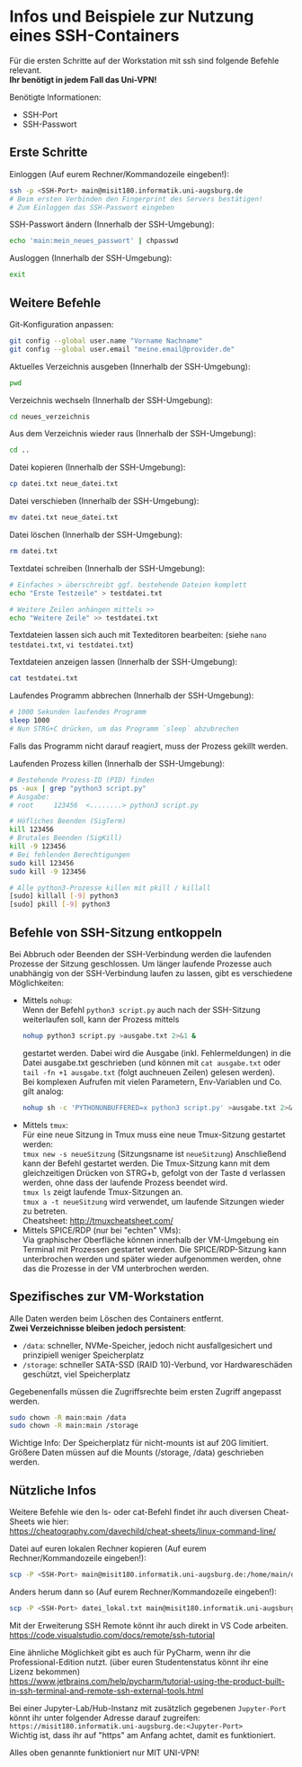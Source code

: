# Infos und Beispiele zur Nutzung eines SSH-Containers

Für die ersten Schritte auf der Workstation mit ssh sind folgende Befehle relevant.  
**Ihr benötigt in jedem Fall das Uni-VPN!**

Benötigte Informationen:
- SSH-Port
- SSH-Passwort

## Erste Schritte

Einloggen (Auf eurem Rechner/Kommandozeile eingeben!):
```bash
ssh -p <SSH-Port> main@misit180.informatik.uni-augsburg.de
# Beim ersten Verbinden den Fingerprint des Servers bestätigen!
# Zum Einloggen das SSH-Passwort eingeben
```

SSH-Passwort ändern (Innerhalb der SSH-Umgebung): 
```bash
echo 'main:mein_neues_passwort' | chpasswd
```

Ausloggen (Innerhalb der SSH-Umgebung):
```bash
exit
```

## Weitere Befehle

Git-Konfiguration anpassen:
```bash
git config --global user.name "Vorname Nachname"
git config --global user.email "meine.email@provider.de"
```

Aktuelles Verzeichnis ausgeben (Innerhalb der SSH-Umgebung):
```bash
pwd
```

Verzeichnis wechseln (Innerhalb der SSH-Umgebung):
```bash
cd neues_verzeichnis
```

Aus dem Verzeichnis wieder raus (Innerhalb der SSH-Umgebung):
```bash
cd ..
```

Datei kopieren (Innerhalb der SSH-Umgebung):
```bash
cp datei.txt neue_datei.txt
```

Datei verschieben (Innerhalb der SSH-Umgebung):
```bash
mv datei.txt neue_datei.txt
```

Datei löschen (Innerhalb der SSH-Umgebung):
```bash
rm datei.txt
```

Textdatei schreiben (Innerhalb der SSH-Umgebung):
```bash
# Einfaches > überschreibt ggf. bestehende Dateien komplett
echo "Erste Testzeile" > testdatei.txt

# Weitere Zeilen anhängen mittels >>
echo "Weitere Zeile" >> testdatei.txt
```  
Textdateien lassen sich auch mit Texteditoren bearbeiten: (siehe `nano testdatei.txt`, `vi testdatei.txt`)

Textdateien anzeigen lassen (Innerhalb der SSH-Umgebung):
```bash
cat testdatei.txt
```

Laufendes Programm abbrechen (Innerhalb der SSH-Umgebung):
```bash
# 1000 Sekunden laufendes Programm
sleep 1000
# Nun STRG+C drücken, um das Programm `sleep` abzubrechen
```  
Falls das Programm nicht darauf reagiert, muss der Prozess gekillt werden.

Laufenden Prozess killen (Innerhalb der SSH-Umgebung):
```bash
# Bestehende Prozess-ID (PID) finden
ps -aux | grep "python3 script.py"
# Ausgabe:
# root     123456  <........> python3 script.py

# Höfliches Beenden (SigTerm)
kill 123456
# Brutales Beenden (SigKill)
kill -9 123456
# Bei fehlenden Berechtigungen
sudo kill 123456
sudo kill -9 123456

# Alle python3-Prozesse killen mit pkill / killall
[sudo] killall [-9] python3
[sudo] pkill [-9] python3
```

## Befehle von SSH-Sitzung entkoppeln
Bei Abbruch oder Beenden der SSH-Verbindung werden die laufenden Prozesse der Sitzung geschlossen. Um länger laufende Prozesse auch unabhängig von der SSH-Verbindung laufen zu lassen, gibt es verschiedene Möglichkeiten:
- Mittels `nohup`:  
  Wenn der Befehl `python3 script.py` auch nach der SSH-Sitzung weiterlaufen soll, kann der Prozess mittels  
  ```bash
  nohup python3 script.py >ausgabe.txt 2>&1 &
  ```  
  gestartet werden. Dabei wird die Ausgabe (inkl. Fehlermeldungen) in die Datei ausgabe.txt geschrieben (und können mit `cat ausgabe.txt` oder `tail -fn +1 ausgabe.txt` (folgt auchneuen Zeilen) gelesen werden).  
  Bei komplexen Aufrufen mit vielen Parametern, Env-Variablen und Co. gilt analog:  
  ```bash
  nohup sh -c 'PYTHONUNBUFFERED=x python3 script.py' >ausgabe.txt 2>&1 &
  ```
- Mittels `tmux`:  
  Für eine neue Sitzung in Tmux muss eine neue Tmux-Sitzung gestartet werden:  
  `tmux new -s neueSitzung` (Sitzungsname ist `neueSitzung`) Anschließend kann der Befehl gestartet werden. Die Tmux-Sitzung kann mit dem gleichzeitigen Drücken von STRG+b, gefolgt von der Taste d verlassen werden, ohne dass der laufende Prozess beendet wird.  
  `tmux ls` zeigt laufende Tmux-Sitzungen an.  
  `tmux a -t neueSitzung` wird verwendet, um laufende Sitzungen wieder zu betreten.  
  Cheatsheet: http://tmuxcheatsheet.com/
- Mittels SPICE/RDP (nur bei "echten" VMs):  
  Via graphischer Oberfläche können innerhalb der VM-Umgebung ein Terminal mit Prozessen gestartet werden. Die SPICE/RDP-Sitzung kann unterbrochen werden und später wieder aufgenommen werden, ohne das die Prozesse in der VM unterbrochen werden.

## Spezifisches zur VM-Workstation

Alle Daten werden beim Löschen des Containers entfernt.  
**Zwei Verzeichnisse bleiben jedoch persistent**:
- `/data`: schneller, NVMe-Speicher, jedoch nicht ausfallgesichert und prinzipiell weniger Speicherplatz
- `/storage`: schneller SATA-SSD (RAID 10)-Verbund, vor Hardwareschäden geschützt, viel Speicherplatz

Gegebenenfalls müssen die Zugriffsrechte beim ersten Zugriff angepasst werden.  
```bash
sudo chown -R main:main /data
sudo chown -R main:main /storage
```

Wichtige Info: Der Speicherplatz für nicht-mounts ist auf 20G limitiert. Größere Daten müssen auf die Mounts (/storage, /data) geschrieben werden.


## Nützliche Infos

Weitere Befehle wie den ls- oder cat-Befehl findet ihr auch diversen Cheat-Sheets wie hier:  
https://cheatography.com/davechild/cheat-sheets/linux-command-line/

Datei auf euren lokalen Rechner kopieren (Auf eurem Rechner/Kommandozeile eingeben!):
```bash
scp -P <SSH-Port> main@misit180.informatik.uni-augsburg.de:/home/main/datei.txt datei_lokal.txt
```

Anders herum dann so (Auf eurem Rechner/Kommandozeile eingeben!):
```bash
scp -P <SSH-Port> datei_lokal.txt main@misit180.informatik.uni-augsburg.de:/home/main/datei.txt
```

Mit der Erweiterung SSH Remote könnt ihr auch direkt in VS Code arbeiten.  
https://code.visualstudio.com/docs/remote/ssh-tutorial

Eine ähnliche Möglichkeit gibt es auch für PyCharm, wenn ihr die Professional-Edition nutzt. (über euren Studentenstatus könnt ihr eine Lizenz bekommen)  
https://www.jetbrains.com/help/pycharm/tutorial-using-the-product-built-in-ssh-terminal-and-remote-ssh-external-tools.html

Bei einer Jupyter-Lab/Hub-Instanz mit zusätzlich gegebenen `Jupyter-Port` könnt ihr unter folgender Adresse darauf zugreifen:  
`https://misit180.informatik.uni-augsburg.de:<Jupyter-Port>`  
Wichtig ist, dass ihr auf "https" am Anfang achtet, damit es funktioniert.

Alles oben genannte funktioniert nur MIT UNI-VPN!
